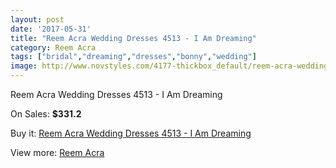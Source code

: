 ```yaml
---
layout: post
date: '2017-05-31'
title: "Reem Acra Wedding Dresses 4513 - I Am Dreaming"
category: Reem Acra
tags: ["bridal","dreaming","dresses","bonny","wedding"]
image: http://www.novstyles.com/4177-thickbox_default/reem-acra-wedding-dresses-4513-i-am-dreaming.jpg
---
```

Reem Acra Wedding Dresses 4513 - I Am Dreaming

On Sales: **$331.2**
<a href="https://www.novstyles.com/en/reem-acra/2647-reem-acra-wedding-dresses-4513-i-am-dreaming.html"><amp-img layout="responsive" width="600" height="600" src="//www.novstyles.com/4177-thickbox_default/reem-acra-wedding-dresses-4513-i-am-dreaming.jpg" alt="Reem Acra Wedding Dresses 4513 - I Am Dreaming 0" /></a>

Buy it: [Reem Acra Wedding Dresses 4513 - I Am Dreaming](https://www.novstyles.com/en/reem-acra/2647-reem-acra-wedding-dresses-4513-i-am-dreaming.html "Reem Acra Wedding Dresses 4513 - I Am Dreaming")

View more: [Reem Acra](https://www.novstyles.com/en/17-reem-acra "Reem Acra")